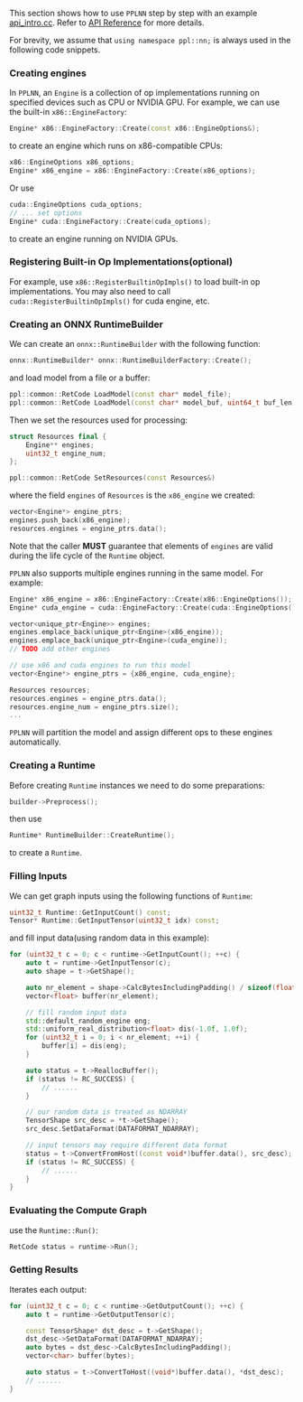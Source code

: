 This section shows how to use `PPLNN` step by step with an example [api_intro.cc](../../samples/cpp/api/api_intro.cc). Refer to [API Reference](cpp-api-reference.md) for more details.

For brevity, we assume that `using namespace ppl::nn;` is always used in the following code snippets.

### Creating engines

In `PPLNN`, an `Engine` is a collection of op implementations running on specified devices such as CPU or NVIDIA GPU. For example, we can use the built-in `x86::EngineFactory`:

```c++
Engine* x86::EngineFactory::Create(const x86::EngineOptions&);
```

to create an engine which runs on x86-compatible CPUs:

```c++
x86::EngineOptions x86_options;
Engine* x86_engine = x86::EngineFactory::Create(x86_options);
```

Or use

```c++
cuda::EngineOptions cuda_options;
// ... set options
Engine* cuda::EngineFactory::Create(cuda_options);
```

to create an engine running on NVIDIA GPUs.

### Registering Built-in Op Implementations(optional)

For example, use `x86::RegisterBuiltinOpImpls()` to load built-in op implementations. You may also need to call `cuda::RegisterBuiltinOpImpls()` for cuda engine, etc.

### Creating an ONNX RuntimeBuilder

We can create an `onnx::RuntimeBuilder` with the following function:

```c++
onnx::RuntimeBuilder* onnx::RuntimeBuilderFactory::Create();
```

and load model from a file or a buffer:

```c++
ppl::common::RetCode LoadModel(const char* model_file);
ppl::common::RetCode LoadModel(const char* model_buf, uint64_t buf_len);
```

Then we set the resources used for processing:

```c++
struct Resources final {
    Engine** engines;
    uint32_t engine_num;
};

ppl::common::RetCode SetResources(const Resources&)
```

where the field `engines` of `Resources` is the `x86_engine` we created:

```c++
vector<Engine*> engine_ptrs;
engines.push_back(x86_engine);
resources.engines = engine_ptrs.data();
```

Note that the caller **MUST** guarantee that elements of `engines` are valid during the life cycle of the `Runtime` object.

`PPLNN` also supports multiple engines running in the same model. For example:

```c++
Engine* x86_engine = x86::EngineFactory::Create(x86::EngineOptions());
Engine* cuda_engine = cuda::EngineFactory::Create(cuda::EngineOptions());

vector<unique_ptr<Engine>> engines;
engines.emplace_back(unique_ptr<Engine>(x86_engine));
engines.emplace_back(unique_ptr<Engine>(cuda_engine));
// TODO add other engines

// use x86 and cuda engines to run this model
vector<Engine*> engine_ptrs = {x86_engine, cuda_engine};

Resources resources;
resources.engines = engine_ptrs.data();
resources.engine_num = engine_ptrs.size();
...
```

`PPLNN` will partition the model and assign different ops to these engines automatically.

### Creating a Runtime

Before creating `Runtime` instances we need to do some preparations:

```c++
builder->Preprocess();
```

then use

```c++
Runtime* RuntimeBuilder::CreateRuntime();
```

to create a `Runtime`.

### Filling Inputs

We can get graph inputs using the following functions of `Runtime`:

```c++
uint32_t Runtime::GetInputCount() const;
Tensor* Runtime::GetInputTensor(uint32_t idx) const;
```

and fill input data(using random data in this example):

```c++
for (uint32_t c = 0; c < runtime->GetInputCount(); ++c) {
    auto t = runtime->GetInputTensor(c);
    auto shape = t->GetShape();

    auto nr_element = shape->CalcBytesIncludingPadding() / sizeof(float);
    vector<float> buffer(nr_element);

    // fill random input data
    std::default_random_engine eng;
    std::uniform_real_distribution<float> dis(-1.0f, 1.0f);
    for (uint32_t i = 0; i < nr_element; ++i) {
        buffer[i] = dis(eng);
    }

    auto status = t->ReallocBuffer();
    if (status != RC_SUCCESS) {
        // ......
    }

    // our random data is treated as NDARRAY
    TensorShape src_desc = *t->GetShape();
    src_desc.SetDataFormat(DATAFORMAT_NDARRAY);

    // input tensors may require different data format
    status = t->ConvertFromHost((const void*)buffer.data(), src_desc);
    if (status != RC_SUCCESS) {
        // ......
    }
}
```

### Evaluating the Compute Graph

use the `Runtime::Run()`:

```c++
RetCode status = runtime->Run();
```

### Getting Results

Iterates each output:

```c++
for (uint32_t c = 0; c < runtime->GetOutputCount(); ++c) {
    auto t = runtime->GetOutputTensor(c);

    const TensorShape* dst_desc = t->GetShape();
    dst_desc->SetDataFormat(DATAFORMAT_NDARRAY);
    auto bytes = dst_desc->CalcBytesIncludingPadding();
    vector<char> buffer(bytes);

    auto status = t->ConvertToHost((void*)buffer.data(), *dst_desc);
    // ......
}
```
